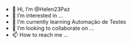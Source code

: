 - 👋 Hi, I’m @Helen23Paz
- 👀 I’m interested in ...
- 🌱 I’m currently learning  Automação de Testes
- 💞️ I’m looking to collaborate on ...         
- 📫 How to reach me ...

<!---
Helen23Paz/Helen23Paz is a ✨ special ✨ repository because its `README.md` (this file) appears on your GitHub profile.
You can click the Preview link to take a look at your changes.
--->
